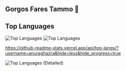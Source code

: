 ## Gorgos Fares Tammo 👋

## Top Languages
![Top Languages](https://github-readme-stats.vercel.app/api/top-langs/?username=Gorgostammos&layout=compact&langs_count=10&hide=less,SCSS&cache_seconds=1800)
![Top Languages](https://github-readme-stats.vercel.app/api/top-langs/?username=Gorgostammos&hide=less&hide_progress=true&cache_seconds=1800)

https://github-readme-stats.vercel.app/api/top-langs/?username=anuraghazra&hide=less&hide_progress=true

![Top Languages (Detailed)](https://github-readme-stats.vercel.app/api/top-langs/?username=Gorgostammos&langs_count=10&hide=less,scss&cache_seconds=1800)















